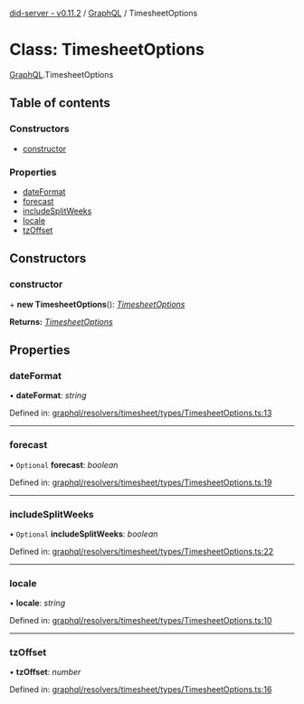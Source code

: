 [did-server - v0.11.2](../README.md) / [GraphQL](../modules/graphql.md) / TimesheetOptions

# Class: TimesheetOptions

[GraphQL](../modules/graphql.md).TimesheetOptions

## Table of contents

### Constructors

- [constructor](graphql.timesheetoptions.md#constructor)

### Properties

- [dateFormat](graphql.timesheetoptions.md#dateformat)
- [forecast](graphql.timesheetoptions.md#forecast)
- [includeSplitWeeks](graphql.timesheetoptions.md#includesplitweeks)
- [locale](graphql.timesheetoptions.md#locale)
- [tzOffset](graphql.timesheetoptions.md#tzoffset)

## Constructors

### constructor

\+ **new TimesheetOptions**(): [*TimesheetOptions*](graphql.timesheetoptions.md)

**Returns:** [*TimesheetOptions*](graphql.timesheetoptions.md)

## Properties

### dateFormat

• **dateFormat**: *string*

Defined in: [graphql/resolvers/timesheet/types/TimesheetOptions.ts:13](https://github.com/Puzzlepart/did/blob/dev/server/graphql/resolvers/timesheet/types/TimesheetOptions.ts#L13)

___

### forecast

• `Optional` **forecast**: *boolean*

Defined in: [graphql/resolvers/timesheet/types/TimesheetOptions.ts:19](https://github.com/Puzzlepart/did/blob/dev/server/graphql/resolvers/timesheet/types/TimesheetOptions.ts#L19)

___

### includeSplitWeeks

• `Optional` **includeSplitWeeks**: *boolean*

Defined in: [graphql/resolvers/timesheet/types/TimesheetOptions.ts:22](https://github.com/Puzzlepart/did/blob/dev/server/graphql/resolvers/timesheet/types/TimesheetOptions.ts#L22)

___

### locale

• **locale**: *string*

Defined in: [graphql/resolvers/timesheet/types/TimesheetOptions.ts:10](https://github.com/Puzzlepart/did/blob/dev/server/graphql/resolvers/timesheet/types/TimesheetOptions.ts#L10)

___

### tzOffset

• **tzOffset**: *number*

Defined in: [graphql/resolvers/timesheet/types/TimesheetOptions.ts:16](https://github.com/Puzzlepart/did/blob/dev/server/graphql/resolvers/timesheet/types/TimesheetOptions.ts#L16)
